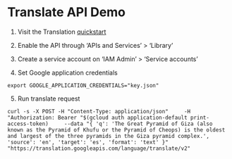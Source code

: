 # Translate API Demo

1. Visit the Translation [quickstart](https://cloud.google.com/appengine/docs/standard/python3/quickstart)

2. Enable the API through ‘APIs and Services’ > ‘Library’

3. Create a service account on ‘IAM Admin’ > ‘Service accounts’

4. Set Google application credentials

`export GOOGLE_APPLICATION_CREDENTIALS="key.json"`

5. Run translate request

`curl -s -X POST -H "Content-Type: application/json"     -H "Authorization: Bearer "$(gcloud auth application-default print-access-token)     --data "{
  'q': 'The Great Pyramid of Giza (also known as the Pyramid of Khufu or the
        Pyramid of Cheops) is the oldest and largest of the three pyramids in
        the Giza pyramid complex.',
  'source': 'en',
  'target': 'es',
  'format': 'text'
}" "https://translation.googleapis.com/language/translate/v2"`